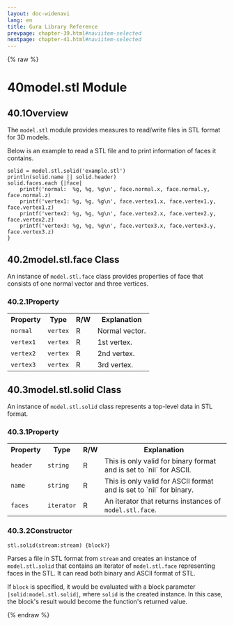 ```yaml
---
layout: doc-widenavi
lang: en
title: Gura Library Reference
prevpage: chapter-39.html#naviitem-selected
nextpage: chapter-41.html#naviitem-selected
---
```

{% raw %}
<h1><span class="caption-index-1">40</span>model.stl Module</h1>
<h2><span class="caption-index-2">40.1</span><a name="anchor-40-1"></a>Overview</h2>
<p>
The <code class="highlighter-rouge">model.stl</code> module provides measures to read/write files in STL format for 3D models.
</p>
<p>
Below is an example to read a STL file and to print information of faces it contains.
</p>
<pre class="highlight"><code>solid = model.stl.solid('example.stl')
println(solid.name || solid.header)
solid.faces.each {|face|
    printf('normal:  %g, %g, %g\n', face.normal.x, face.normal.y, face.normal.z)
    printf('vertex1: %g, %g, %g\n', face.vertex1.x, face.vertex1.y, face.vertex1.z)
    printf('vertex2: %g, %g, %g\n', face.vertex2.x, face.vertex2.y, face.vertex2.z)
    printf('vertex3: %g, %g, %g\n', face.vertex3.x, face.vertex3.y, face.vertex3.z)
}
</code></pre>
<h2><span class="caption-index-2">40.2</span><a name="anchor-40-2"></a>model.stl.face Class</h2>
<p>
An instance of <code class="highlighter-rouge">model.stl.face</code> class provides properties of face that consists of one normal vector and three vertices.
</p>
<h3><span class="caption-index-3">40.2.1</span><a name="anchor-40-2-1"></a>Property</h3>
<table class="table">
<tr>
<th>
Property</th>
<th>
Type</th>
<th>
R/W</th>
<th>
Explanation</th>
</tr>
<tr>
<td>
<code>normal</code></td>
<td>
<code>vertex</code></td>
<td>
R</td>
<td>
Normal vector.</td>
</tr>
<tr>
<td>
<code>vertex1</code></td>
<td>
<code>vertex</code></td>
<td>
R</td>
<td>
1st vertex.</td>
</tr>
<tr>
<td>
<code>vertex2</code></td>
<td>
<code>vertex</code></td>
<td>
R</td>
<td>
2nd vertex.</td>
</tr>
<tr>
<td>
<code>vertex3</code></td>
<td>
<code>vertex</code></td>
<td>
R</td>
<td>
3rd vertex.</td>
</tr>
</table>
<h2><span class="caption-index-2">40.3</span><a name="anchor-40-3"></a>model.stl.solid Class</h2>
<p>
An instance of <code class="highlighter-rouge">model.stl.solid</code> class represents a top-level data in STL format.
</p>
<h3><span class="caption-index-3">40.3.1</span><a name="anchor-40-3-1"></a>Property</h3>
<table class="table">
<tr>
<th>
Property</th>
<th>
Type</th>
<th>
R/W</th>
<th>
Explanation</th>
</tr>
<tr>
<td>
<code>header</code></td>
<td>
<code>string</code></td>
<td>
R</td>
<td>
This is only valid for binary format and is set to `nil` for ASCII.</td>
</tr>
<tr>
<td>
<code>name</code></td>
<td>
<code>string</code></td>
<td>
R</td>
<td>
This is only valid for ASCII format and is set to `nil` for binary.</td>
</tr>
<tr>
<td>
<code>faces</code></td>
<td>
<code>iterator</code></td>
<td>
R</td>
<td>
An iterator that returns instances of <code>model.stl.face</code>.</td>
</tr>
</table>
<h3><span class="caption-index-3">40.3.2</span><a name="anchor-40-3-2"></a>Constructor</h3>
<div class="mb-2"><code>stl.solid(stream:stream) {block?}</code></div>
<div class="mb-2 ml-4">
<p>
Parses a file in STL format from <code class="highlighter-rouge">stream</code> and creates an instance of <code class="highlighter-rouge">model.stl.solid</code> that contains an iterator of <code class="highlighter-rouge">model.stl.face</code> representing faces in the STL. It can read both binary and ASCII format of STL.
</p>
<p>
If <code class="highlighter-rouge">block</code> is specified, it would be evaluated with a block parameter <code class="highlighter-rouge">|solid:model.stl.solid|</code>, where <code class="highlighter-rouge">solid</code> is the created instance. In this case, the block's result would become the function's returned value.
</p>

</div>
{% endraw %}
